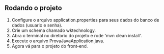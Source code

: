 ## Rodando o projeto

1. Configure o arquivo application.properties para seus dados do banco de dados (usuario e senha).
2. Crie um schema chamado wktechnology.
3. Abra o terminal no diretorio do projeto e rode 'mvn clean install'.
4. Execute o arquivo ProvaJavaApplication.java.
5. Agora vá para o projeto do front-end.